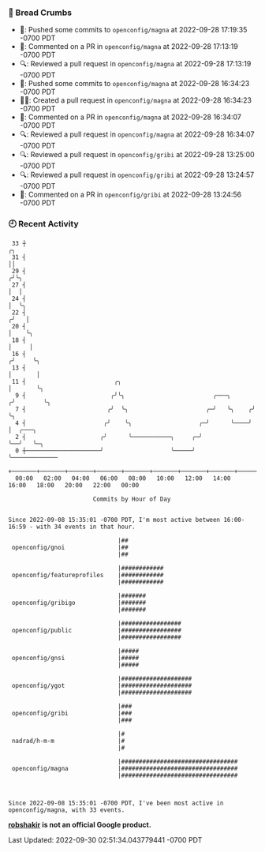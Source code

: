 ### 🍞 Bread Crumbs

 * 🚢: Pushed some commits to `openconfig/magna` at 2022-09-28 17:19:35 -0700 PDT
 * 💬: Commented on a PR in  `openconfig/magna` at 2022-09-28 17:13:19 -0700 PDT
 * 🔍: Reviewed a pull request in  `openconfig/magna` at 2022-09-28 17:13:19 -0700 PDT
 * 🚢: Pushed some commits to `openconfig/magna` at 2022-09-28 16:34:23 -0700 PDT
 * ✍🏼: Created a pull request in `openconfig/magna` at 2022-09-28 16:34:23 -0700 PDT
 * 💬: Commented on a PR in  `openconfig/magna` at 2022-09-28 16:34:07 -0700 PDT
 * 🔍: Reviewed a pull request in  `openconfig/magna` at 2022-09-28 16:34:07 -0700 PDT
 * 🔍: Reviewed a pull request in  `openconfig/gribi` at 2022-09-28 13:25:00 -0700 PDT
 * 🔍: Reviewed a pull request in  `openconfig/gribi` at 2022-09-28 13:24:57 -0700 PDT
 * 💬: Commented on a PR in  `openconfig/gribi` at 2022-09-28 13:24:56 -0700 PDT

### 🕘 Recent Activity
```
 33 ┼                                                                    ╭╮
 31 ┤                                                                    ││
 29 ┤                                                                   ╭╯╰╮
 27 ┤                                                                   │  │
 24 ┤                                                                   │  ╰╮
 22 ┤                                                                  ╭╯   │
 20 ┤                                                                  │    ╰╮
 18 ┤                                                                  │     │
 16 ┤                                                                 ╭╯     ╰╮
 13 ┤                                                                 │       │
 11 ┤                         ╭╮                                      │       ╰╮
  9 ┤                        ╭╯╰╮                         ╭───╮      ╭╯        ╰╮
  7 ┤                       ╭╯  ╰╮                      ╭─╯   ╰╮    ╭╯          ╰╮
  4 ┤                      ╭╯    ╰╮                   ╭─╯      ╰────╯            │  ╭───╮
  2 ┤                     ╭╯      ╰───────────╮     ╭─╯                          ╰──╯   ╰─╮
  0 ┼─────────────────────╯                   ╰─────╯                                     ╰─────────────
    +───────+───────+───────+───────+───────+───────+───────+───────+───────+───────+───────+───────+────
  00:00   02:00   04:00   06:00   08:00   10:00   12:00   14:00   16:00   18:00   20:00   22:00   00:00   

						Commits by Hour of Day


Since 2022-09-08 15:35:01 -0700 PDT, I'm most active between 16:00-16:59 - with 34 events in that hour.

```



```
                               |##
 openconfig/gnoi               |##
                               |##

                               |############
 openconfig/featureprofiles    |############
                               |############

                               |#######
 openconfig/gribigo            |#######
                               |#######

                               |#################
 openconfig/public             |#################
                               |#################

                               |#####
 openconfig/gnsi               |#####
                               |#####

                               |####################
 openconfig/ygot               |####################
                               |####################

                               |###
 openconfig/gribi              |###
                               |###

                               |#
 nadrad/h-m-m                  |#
                               |#

                               |#################################
 openconfig/magna              |#################################
                               |#################################



Since 2022-09-08 15:35:01 -0700 PDT, I've been most active in openconfig/magna, with 33 events.

```
**[robshakir](mailto:robjs@google.com) is not an official Google product.**  


Last Updated: 2022-09-30 02:51:34.043779441 -0700 PDT
